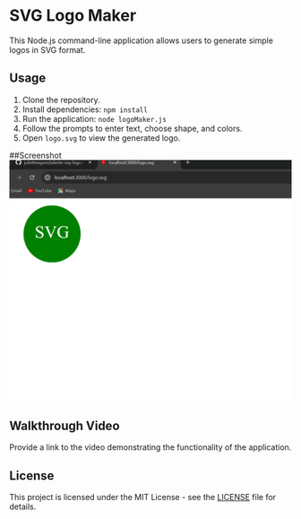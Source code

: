 # SVG Logo Maker

This Node.js command-line application allows users to generate simple logos in SVG format.

## Usage

1. Clone the repository.
2. Install dependencies: `npm install`
3. Run the application: `node logoMaker.js`
4. Follow the prompts to enter text, choose shape, and colors.
5. Open `logo.svg` to view the generated logo.

##Screenshot
![screenshot](Screenshot.png)

## Walkthrough Video

Provide a link to the video demonstrating the functionality of the application.

## License

This project is licensed under the MIT License - see the [LICENSE](MIT) file for details.
